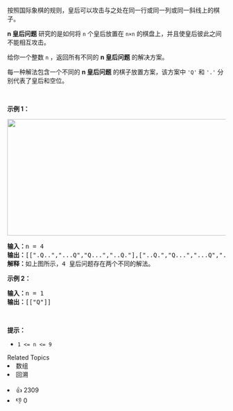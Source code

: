<p>按照国际象棋的规则，皇后可以攻击与之处在同一行或同一列或同一斜线上的棋子。</p>

<p><strong>n&nbsp;皇后问题</strong> 研究的是如何将 <code>n</code>&nbsp;个皇后放置在 <code>n×n</code> 的棋盘上，并且使皇后彼此之间不能相互攻击。</p>

<p>给你一个整数 <code>n</code> ，返回所有不同的&nbsp;<strong>n<em>&nbsp;</em>皇后问题</strong> 的解决方案。</p>

<div class="original__bRMd"> 
 <div> 
  <p>每一种解法包含一个不同的&nbsp;<strong>n 皇后问题</strong> 的棋子放置方案，该方案中 <code>'Q'</code> 和 <code>'.'</code> 分别代表了皇后和空位。</p> 
 </div>
</div>

<p>&nbsp;</p>

<p><strong>示例 1：</strong></p> 
<img alt="" src="https://assets.leetcode.com/uploads/2020/11/13/queens.jpg" style="width: 600px; height: 268px;" /> 
<pre>
<strong>输入：</strong>n = 4
<strong>输出：</strong>[[".Q..","...Q","Q...","..Q."],["..Q.","Q...","...Q",".Q.."]]
<strong>解释：</strong>如上图所示，4 皇后问题存在两个不同的解法。
</pre>

<p><strong>示例 2：</strong></p>

<pre>
<strong>输入：</strong>n = 1
<strong>输出：</strong>[["Q"]]
</pre>

<p>&nbsp;</p>

<p><strong>提示：</strong></p>

<ul> 
 <li><code>1 &lt;= n &lt;= 9</code></li> 
</ul>

<div><div>Related Topics</div><div><li>数组</li><li>回溯</li></div></div><br><div><li>👍 2309</li><li>👎 0</li></div>